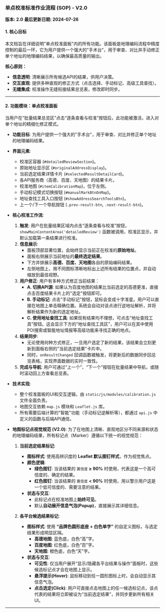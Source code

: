 ### 单点校准标准作业流程 (SOP) - V2.0

**版本: 2.0**
**最后更新日期: 2024-07-26**

#### 1. 核心目标

本文档旨在详细说明"单点校准面板"内的所有功能。该面板是地理编码流程中精度控制的最后一环，它为用户提供一个强大的"手术台"，用于审查、对比并手动修正单个地址的地理编码结果，以确保最高质量的输出。

**核心原则：**
*   **信息透明**: 清晰展示所有候选API的结果，供用户决策。
*   **交互直观**: 提供多种直观的修正方式（点击选择、手动标记、高级工具查找）。
*   **无缝集成**: 校准操作无缝衔接结果总览表，修改即时同步。

---

#### 2. 功能模块：单点校准面板

当用户在“批量结果总览区”点击“逐条查看与校准”按钮后，此功能被激活，进入对单个地址的精细化修正模式。

*   **功能目标**: 为用户提供一个强大的"手术台"，用于审查、对比并修正单个地址的地理编码结果。

*   **界面元素**:
    *   校准区容器 (`#detailedReviewSection`)。
    *   原始地址显示区 (`#originalAddressDisplay`)。
    *   当前选定结果详情卡片 (`#selectedResultDetailCard`)。
    *   各API服务商（高德、百度、天地图）的结果卡片。
    *   校准地图 (`#itemCalibrationMap`)，位于左侧。
    *   手动标记模式切换按钮 (`#manualMarkBtnOnMap`)。
    *   地址查找工具入口按钮 (`#showAddressSearchToolsBtn`)。
    *   上一个/下一个导航按钮 (`.prev-result-btn`, `.next-result-btn`)。

*   **核心校准工作流**:
    1.  **触发**: 用户在批量结果区域内点击“逐条查看与校准”按钮，`showMainContentArea('detailedReview')` 函数被调用，校准区显示，并默认加载第一条结果进行校准。
    2.  **信息展示**:
        *   面板顶部显著位置，会始终显示当前正在校准的**原始地址**。
        *   面板右侧展示当前地址的**最终选定结果**。
        *   下方并排展示**高德、百度、天地图**各自的原始编码结果。
        *   左侧地图上，用不同图标清晰地标出上述所有结果的位置点，并自动缩放到最佳视野。
    3.  **用户修正**: 用户有多种方式修正当前结果：
        *   **A. 切换API源**: 如果认为百度地图的结果比当前选定的高德更准，直接点击百度结果卡片上的"选定"按钮即可。
        *   **B. 手动标记**: 点击"手动标记"按钮，鼠标会变成十字准星。用户可以直接在地图上单击精确位置。系统会自动对该点进行逆地址解析，并将解析结果作为新的选定地址。
        *   **C. 使用地址查找工具**: 如果现有结果均不理想，可点击“地址查找工具”按钮。这会显示下方的“地址查找工具区”，用户可以在其中使用POI搜索或智能地址情报等高级功能来寻找正确的地点。
    4.  **结果同步**:
        *   无论使用何种方式修正，一旦用户选定了新的结果，该结果会立刻更新到面板右侧的"当前选定结果"卡片中。
        *   同时，`onResultChanged` 回调函数被触发，将更新后的数据同步回总览表格，实现界面数据的实时一致性。
    5.  **完成与导航**: 用户可通过“上一个”、“下一个”按钮在批量结果中导航，或随时滚动回上方查看总览表。

*   **技术实现**:
    *   整个校准面板的UI和交互逻辑，由 `static/js/modules/calibration.js` 文件全面负责。
    *   地图交互依赖 `map.js` 模块和 `Leaflet.js` 库。
    *   所有需要后端计算的"智能"功能（手动标记逆解析等），都通过 `api.js` 中定义的函数与后端API通信。

*   **地图标记点视觉规范 (V2.0)**:
    为了在地图上清晰、直观地区分不同来源和状态的地理编码结果，所有标记点（Marker）遵循以下统一的视觉规范：

    1.  **当前选定结果标记**:
        *   **图标样式**: 使用高辨识度的 **Leaflet 默认图钉样式**，作为视觉焦点。
        *   **颜色逻辑**:
            *   **绿色图钉**: 当该结果的 `置信度` **≥ 90%** 时使用，代表这是一个高可信度的、确定的结果。
            *   **红色图钉**: 当该结果的 `置信度` **< 90%** 时使用，用以警示用户这是一个低可信度的、需要注意的结果。
        *   **状态与交互**:
            *   此标记点在校准地图上**始终可见**。
            *   默认**自动展开信息气泡(Popup)**，直接展示其详细信息。

    2.  **各平台候选结果标记**:
        *   **图标样式**: 使用 **“品牌色圆形底座 + 白色单字”** 的自定义图标，与选定结果形成明显区隔。
            *   **高德地图**: 蓝色底，白色“高”字。
            *   **百度地图**: 红色底，白色“百”字。
            *   **天地图**: 橙色底，白色“天”字。
        *   **状态与交互**:
            *   **可见性**: 仅当用户展开“显示/隐藏各平台结果与操作”面板时，这些候选标记点才会在地图上显示。
            *   **悬浮提示(Hover)**: 鼠标移动到任一圆形图标上时，会自动显示其信息气泡。
            *   **点击选定(Click)**: 用户可直接点击地图上的任一候选标记点，该点代表的结果将立即被设为“当前选定结果”，并同步更新所有相关UI。

--- 